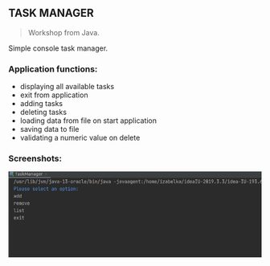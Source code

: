 ## TASK MANAGER
> Workshop from Java. 

Simple console task manager. 

### Application functions:
* displaying all available tasks
* exit from application
* adding tasks
* deleting tasks
* loading data from file on start application
* saving data to file
* validating a numeric value on delete

### Screenshots:
![task manager](/images/task_manager.png)
